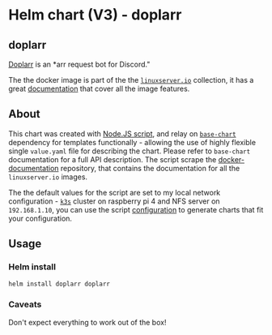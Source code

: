 # Helm chart (V3) - doplarr

## doplarr

[Doplarr](https://github.com/kiranshila/Doplarr) is an *arr request bot for Discord."

The the docker image is part of the the [`linuxserver.io`](https://www.linuxserver.io/) collection, it has a great [documentation](https://github.com/linuxserver/docker-doplarr) that cover all the image features.

## About

This chart was created with [Node.JS script](https://ekavallieri.github.io/public-helm-charts//scripts/nodejs), and relay on [`base-chart`](https://ekavallieri.github.io/public-helm-charts//base-chart) dependency for templates functionally - allowing the use of highly flexible single `value.yaml` file for describing the chart. Please refer to `base-chart` documentation for a full API description. The script scrape the [docker-documentation](https://github.com/linuxserver/docker-documentation) repository, that contains the documentation for all the `linuxserver.io` images.

The the default values for the script are set to my local network configuration - [`k3s`](https://k3s.io/) cluster on raspberry pi 4 and NFS server on `192.168.1.10`, you can use the script [configuration](https://ekavallieri.github.io/public-helm-charts//scripts/nodejs/config.js) to generate charts that fit your configuration.


## Usage

### Helm install

```bash
helm install doplarr doplarr
```

### Caveats

Don't expect everything to work out of the box!
